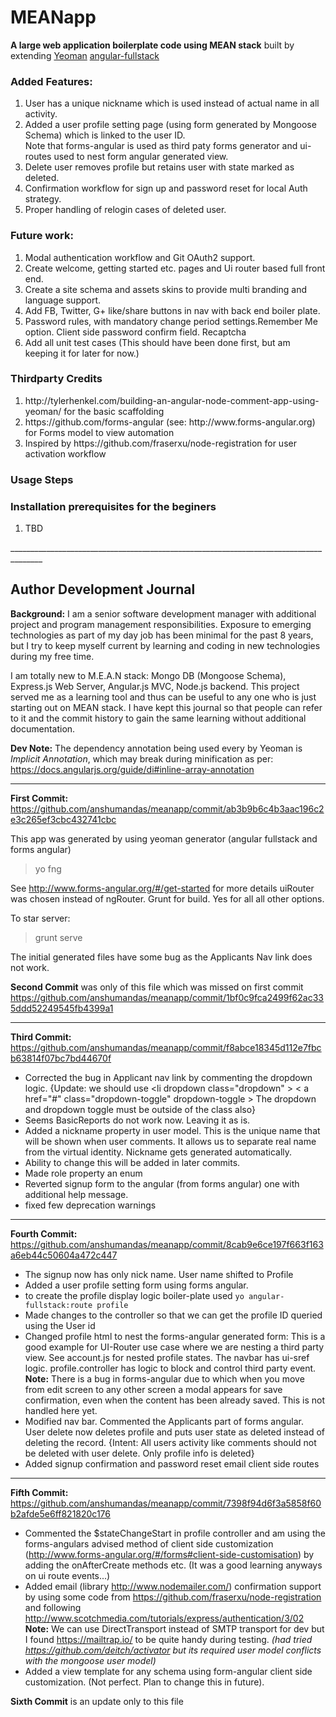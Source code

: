 MEANapp
=======

<b>A large web application boilerplate code using MEAN stack</b> built by extending <a href="http://yeoman.io/">Yeoman</a> <a href="https://github.com/DaftMonk/generator-angular-fullstack">angular-fullstack</a>


<h3>Added Features:</h3>
<ol>
<li>User has a unique nickname which is used instead of actual name in all activity.</li>
<li>Added a user profile setting page (using form generated by Mongoose Schema) which is linked to the user ID.</li>
Note that forms-angular is used as third paty forms generator and ui-routes used to nest form angular generated view.</li>
<li>Delete user removes profile but retains user with state marked as deleted.</li>
<li>Confirmation workflow for sign up and password reset for local Auth strategy.</li>
<li>Proper handling of relogin cases of deleted user.</li>
</ol>

<h3>Future work:</h3>
<ol>
<li> Modal authentication workflow and Git OAuth2 support.</li>
<li>Create welcome, getting started etc. pages and Ui router based full front end.</li>
<li>Create a site schema and assets skins to provide multi branding and language support.</li>
<li>Add FB, Twitter, G+ like/share buttons in nav with back end boiler plate.</li>
<li>Password rules, with mandatory change period settings.Remember Me option. Client side password confirm field. Recaptcha</li>
<li>Add all unit test cases (This should have been done first, but am keeping it for later for now.)</li>
</ol>

<h3>Thirdparty Credits</h3>
<ol>
<li>http://tylerhenkel.com/building-an-angular-node-comment-app-using-yeoman/ for the basic scaffolding</li>
<li>https://github.com/forms-angular (see: http://www.forms-angular.org) for Forms model to view automation</li>
<li>Inspired by https://github.com/fraserxu/node-registration for user activation workflow</li>
</ol>

<h3>Usage Steps</h3>
<h3>Installation prerequisites for the beginers</h3>
<ol>
<li>TBD</li>
</ol>
______________________________________________________________________________________

<h2>Author Development Journal</h2>

**Background:** I am a senior software development manager with additional project and program management responsibilities. Exposure to emerging technologies as part of my day job has been minimal for the past 8 years, but I try to keep myself current by learning and coding in new technologies during my free time.

I am totally new to M.E.A.N stack: Mongo DB (Mongoose Schema), Express.js Web Server, Angular.js MVC, Node.js backend. This project served me as a learning tool and thus can be useful to any one who is just starting out on MEAN stack. I have kept this journal so that people can refer to it and the commit history to gain the same learning without additional documentation.

<b>Dev Note:</b>
The dependency annotation being used every by Yeoman is <i>Implicit Annotation</i>, which may break during minification as per:
https://docs.angularjs.org/guide/di#inline-array-annotation
______________________________________________________________________________________

<b>First Commit:</b> https://github.com/anshumandas/meanapp/commit/ab3b9b6c4b3aac196c2e3c265ef3cbc432741cbc

This app was generated by using yeoman generator (angular fullstack and forms angular)

> yo fng

See http://www.forms-angular.org/#/get-started for more details
uiRouter was chosen instead of ngRouter. Grunt for build. Yes for all all other options.

To star server:

> grunt serve

The initial generated files have some bug as the Applicants Nav link does not work.

<b>Second Commit</b> was only of this file which was missed on first commit
https://github.com/anshumandas/meanapp/commit/1bf0c9fca2499f62ac335ddd52249545fb4399a1
______________________________________________________________________________________

<b>Third Commit:</b> https://github.com/anshumandas/meanapp/commit/f8abce18345d112e7fbcb63814f07bc7bd44670f

 - Corrected the bug in Applicant nav link by commenting the dropdown
   logic.  {Update: we should use  &lt;li dropdown class="dropdown" &gt;
   &lt; a href="#" class="dropdown-toggle" dropdown-toggle &gt;  The
   dropdown and dropdown toggle must be outside of the class also}
 - Seems BasicReports do not work now. Leaving it as is.
 - Added a nickname property in user model. This is the unique name that will be shown when user comments. It allows us to separate real name from the virtual identity. Nickname gets generated automatically.
 - Ability to change this will be added in later commits.
 - Made role property an enum
 - Reverted signup form to the angular (from forms angular) one with additional help message.
 - fixed few deprecation warnings
______________________________________________________________________________________

<b>Fourth Commit:</b> https://github.com/anshumandas/meanapp/commit/8cab9e6ce197f663f163a6eb44c50604a472c447

 - The signup now has only nick name. User name shifted to Profile
 - Added a user profile setting form using forms angular.
 - to create the profile display logic boiler-plate used
 `yo angular-fullstack:route profile` 
 - Made changes to the controller so that we can get the profile ID queried using the User id
 - Changed profile html to nest the forms-angular generated form:
This is a good example for UI-Router use case where we are nesting a third party view.
See account.js for nested profile states. The navbar has ui-sref logic. profile.controller has logic to block and control third party event.
<b>Note:</b> There is a bug in forms-angular due to which when you move from edit screen to any other screen a modal appears for save confirmation, even when the content has been already saved. This is not handled here yet.
 - Modified nav bar. Commented the Applicants part of forms angular.
User delete now deletes profile and puts user state as deleted instead of deleting the record. {Intent: All users activity like comments should not be deleted with user delete. Only profile info is deleted}
 - Added signup confirmation and password reset email client side routes
______________________________________________________________________________________

<b>Fifth Commit:</b> https://github.com/anshumandas/meanapp/commit/7398f94d6f3a5858f60b2afde5e6ff821820c176

 - Commented the $stateChangeStart in profile controller and am using the forms-angulars advised method of client side customization (http://www.forms-angular.org/#/forms#client-side-customisation) by adding the onAfterCreate methods etc. (It was a good learning anyways on ui route events...)
 - Added email (library http://www.nodemailer.com/) confirmation support by using some code from https://github.com/fraserxu/node-registration and following http://www.scotchmedia.com/tutorials/express/authentication/3/02
**Note:** We can use DirectTransport instead of SMTP transport for dev but I found https://mailtrap.io/ to be quite handy during testing. *(had tried https://github.com/deitch/activator but its required user model conflicts with the mongoose user model)*
 - Added a view template for any schema using form-angular client side customization. (Not perfect. Plan to change this in future).

**Sixth Commit** is an update only to this file
